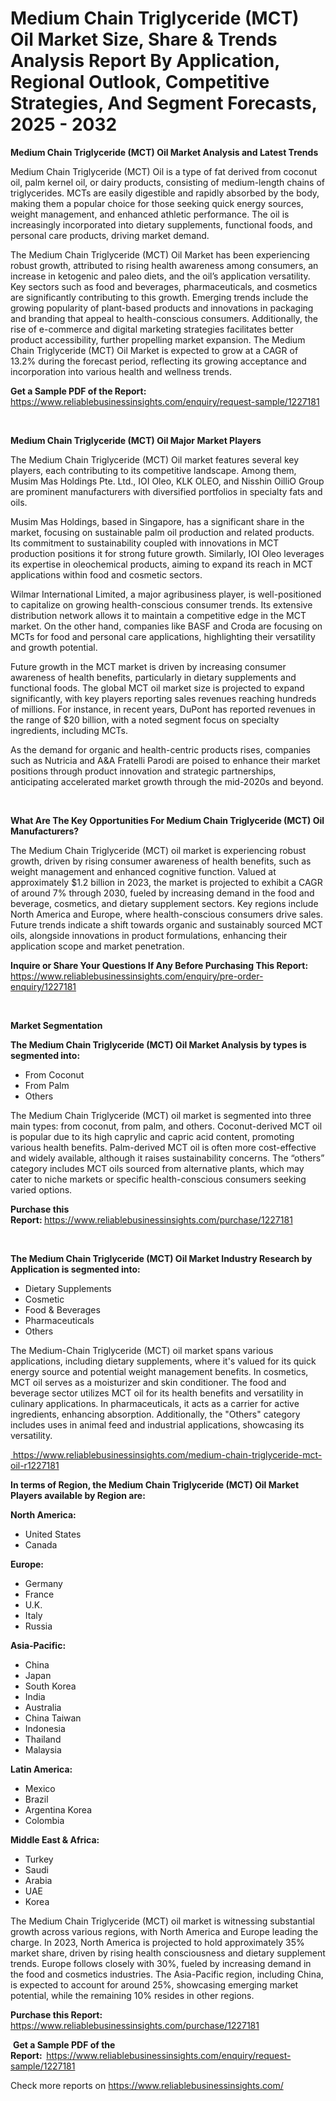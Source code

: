 <p><h1>Medium Chain Triglyceride (MCT) Oil Market Size, Share & Trends Analysis Report By Application, Regional Outlook, Competitive Strategies, And Segment Forecasts, 2025 - 2032</h1></p><p><strong>Medium Chain Triglyceride (MCT) Oil Market Analysis and Latest Trends</strong></p>
<p><p>Medium Chain Triglyceride (MCT) Oil is a type of fat derived from coconut oil, palm kernel oil, or dairy products, consisting of medium-length chains of triglycerides. MCTs are easily digestible and rapidly absorbed by the body, making them a popular choice for those seeking quick energy sources, weight management, and enhanced athletic performance. The oil is increasingly incorporated into dietary supplements, functional foods, and personal care products, driving market demand.</p><p>The Medium Chain Triglyceride (MCT) Oil Market has been experiencing robust growth, attributed to rising health awareness among consumers, an increase in ketogenic and paleo diets, and the oil’s application versatility. Key sectors such as food and beverages, pharmaceuticals, and cosmetics are significantly contributing to this growth. Emerging trends include the growing popularity of plant-based products and innovations in packaging and branding that appeal to health-conscious consumers. Additionally, the rise of e-commerce and digital marketing strategies facilitates better product accessibility, further propelling market expansion. The Medium Chain Triglyceride (MCT) Oil Market is expected to grow at a CAGR of 13.2% during the forecast period, reflecting its growing acceptance and incorporation into various health and wellness trends.</p></p>
<p><strong>Get a Sample PDF of the Report:&nbsp;</strong> <a href="https://www.reliablebusinessinsights.com/enquiry/request-sample/1227181?utm_campaign=3579&utm_medium=2&utm_source=Github&utm_content=ia&utm_term=25032025&utm_id=medium-chain-triglyceride-mct-oil">https://www.reliablebusinessinsights.com/enquiry/request-sample/1227181</a></p>
<p>&nbsp;</p>
<p><strong>Medium Chain Triglyceride (MCT) Oil Major Market Players</strong></p>
<p><p>The Medium Chain Triglyceride (MCT) Oil market features several key players, each contributing to its competitive landscape. Among them, Musim Mas Holdings Pte. Ltd., IOI Oleo, KLK OLEO, and Nisshin OilliO Group are prominent manufacturers with diversified portfolios in specialty fats and oils. </p><p>Musim Mas Holdings, based in Singapore, has a significant share in the market, focusing on sustainable palm oil production and related products. Its commitment to sustainability coupled with innovations in MCT production positions it for strong future growth. Similarly, IOI Oleo leverages its expertise in oleochemical products, aiming to expand its reach in MCT applications within food and cosmetic sectors.</p><p>Wilmar International Limited, a major agribusiness player, is well-positioned to capitalize on growing health-conscious consumer trends. Its extensive distribution network allows it to maintain a competitive edge in the MCT market. On the other hand, companies like BASF and Croda are focusing on MCTs for food and personal care applications, highlighting their versatility and growth potential.</p><p>Future growth in the MCT market is driven by increasing consumer awareness of health benefits, particularly in dietary supplements and functional foods. The global MCT oil market size is projected to expand significantly, with key players reporting sales revenues reaching hundreds of millions. For instance, in recent years, DuPont has reported revenues in the range of $20 billion, with a noted segment focus on specialty ingredients, including MCTs.</p><p>As the demand for organic and health-centric products rises, companies such as Nutricia and A&A Fratelli Parodi are poised to enhance their market positions through product innovation and strategic partnerships, anticipating accelerated market growth through the mid-2020s and beyond.</p></p>
<p>&nbsp;</p>
<p><strong>What Are The Key Opportunities For Medium Chain Triglyceride (MCT) Oil Manufacturers?</strong></p>
<p><p>The Medium Chain Triglyceride (MCT) oil market is experiencing robust growth, driven by rising consumer awareness of health benefits, such as weight management and enhanced cognitive function. Valued at approximately $1.2 billion in 2023, the market is projected to exhibit a CAGR of around 7% through 2030, fueled by increasing demand in the food and beverage, cosmetics, and dietary supplement sectors. Key regions include North America and Europe, where health-conscious consumers drive sales. Future trends indicate a shift towards organic and sustainably sourced MCT oils, alongside innovations in product formulations, enhancing their application scope and market penetration.</p></p>
<p><strong>Inquire or Share Your Questions If Any Before Purchasing This Report:</strong> <a href="https://www.reliablebusinessinsights.com/enquiry/pre-order-enquiry/1227181?utm_campaign=3579&utm_medium=2&utm_source=Github&utm_content=ia&utm_term=25032025&utm_id=medium-chain-triglyceride-mct-oil">https://www.reliablebusinessinsights.com/enquiry/pre-order-enquiry/1227181</a></p>
<p>&nbsp;</p>
<p><strong>Market Segmentation</strong></p>
<p><strong>The Medium Chain Triglyceride (MCT) Oil Market Analysis by types is segmented into:</strong></p>
<p><ul><li>From Coconut</li><li>From Palm</li><li>Others</li></ul></p>
<p><p>The Medium Chain Triglyceride (MCT) oil market is segmented into three main types: from coconut, from palm, and others. Coconut-derived MCT oil is popular due to its high caprylic and capric acid content, promoting various health benefits. Palm-derived MCT oil is often more cost-effective and widely available, although it raises sustainability concerns. The “others” category includes MCT oils sourced from alternative plants, which may cater to niche markets or specific health-conscious consumers seeking varied options.</p></p>
<p><strong>Purchase this Report:&nbsp;</strong><a href="https://www.reliablebusinessinsights.com/purchase/1227181?utm_campaign=3579&utm_medium=2&utm_source=Github&utm_content=ia&utm_term=25032025&utm_id=medium-chain-triglyceride-mct-oil">https://www.reliablebusinessinsights.com/purchase/1227181</a></p>
<p>&nbsp;</p>
<p><strong>The Medium Chain Triglyceride (MCT) Oil Market Industry Research by Application is segmented into:</strong></p>
<p><ul><li>Dietary Supplements</li><li>Cosmetic</li><li>Food & Beverages</li><li>Pharmaceuticals</li><li>Others</li></ul></p>
<p><p>The Medium-Chain Triglyceride (MCT) oil market spans various applications, including dietary supplements, where it's valued for its quick energy source and potential weight management benefits. In cosmetics, MCT oil serves as a moisturizer and skin conditioner. The food and beverage sector utilizes MCT oil for its health benefits and versatility in culinary applications. In pharmaceuticals, it acts as a carrier for active ingredients, enhancing absorption. Additionally, the "Others" category includes uses in animal feed and industrial applications, showcasing its versatility.</p></p>
<p><a href="https://www.reliablebusinessinsights.com/medium-chain-triglyceride-mct-oil-r1227181?utm_campaign=3579&utm_medium=2&utm_source=Github&utm_content=ia&utm_term=25032025&utm_id=medium-chain-triglyceride-mct-oil">&nbsp;https://www.reliablebusinessinsights.com/medium-chain-triglyceride-mct-oil-r1227181</a></p>
<p><strong>In terms of Region, the Medium Chain Triglyceride (MCT) Oil Market Players available by Region are:</strong></p>
<p>
    <p> <strong> North America: </strong>
        <ul>
            <li>United States</li>
            <li>Canada</li>
        </ul>
        </p> 
    <p> <strong> Europe: </strong>
        <ul>
            <li>Germany</li>
            <li>France</li>
            <li>U.K.</li>
            <li>Italy</li>
            <li>Russia</li>
        </ul>
        </p> 
    <p> <strong> Asia-Pacific: </strong>
        <ul>
            <li>China</li>
            <li>Japan</li>
            <li>South Korea</li>
            <li>India</li>
            <li>Australia</li>
            <li>China Taiwan</li>
            <li>Indonesia</li>
            <li>Thailand</li>
            <li>Malaysia</li>
        </ul>
        </p> 
    <p> <strong> Latin America: </strong>
        <ul>
            <li>Mexico</li>
            <li>Brazil</li>
            <li>Argentina Korea</li>
            <li>Colombia</li>
        </ul>
        </p> 
    <p> <strong> Middle East & Africa: </strong>
        <ul>
            <li>Turkey</li>
            <li>Saudi</li>
            <li>Arabia</li>
            <li>UAE</li>
            <li>Korea</li>
        </ul>
    </p>
    </p>
<p><p>The Medium Chain Triglyceride (MCT) oil market is witnessing substantial growth across various regions, with North America and Europe leading the charge. In 2023, North America is projected to hold approximately 35% market share, driven by rising health consciousness and dietary supplement trends. Europe follows closely with 30%, fueled by increasing demand in the food and cosmetics industries. The Asia-Pacific region, including China, is expected to account for around 25%, showcasing emerging market potential, while the remaining 10% resides in other regions.</p></p>
<p><strong>Purchase this Report: </strong><a href="https://www.reliablebusinessinsights.com/purchase/1227181?utm_campaign=3579&utm_medium=2&utm_source=Github&utm_content=ia&utm_term=25032025&utm_id=medium-chain-triglyceride-mct-oil">https://www.reliablebusinessinsights.com/purchase/1227181</a></p>
<p>&nbsp;<strong>Get a Sample PDF of the Report:&nbsp;&nbsp;</strong><a href="https://www.reliablebusinessinsights.com/enquiry/request-sample/1227181?utm_campaign=3579&utm_medium=2&utm_source=Github&utm_content=ia&utm_term=25032025&utm_id=medium-chain-triglyceride-mct-oil">https://www.reliablebusinessinsights.com/enquiry/request-sample/1227181</a></p>
<p><strong></strong></p>
<p>Check more reports on <a href="https://www.reliablebusinessinsights.com/?utm_campaign=3579&utm_medium=2&utm_source=Github&utm_content=ia&utm_term=25032025&utm_id=medium-chain-triglyceride-mct-oil">https://www.reliablebusinessinsights.com/</a></p>